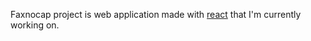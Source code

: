 Faxnocap project is web application made with [react](https://github.com/facebook/react) that I'm currently working on.
